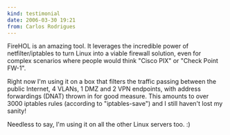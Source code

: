 ```yaml
---
kind: testimonial
date: 2006-03-30 19:21
from: Carlos Rodrigues
---
```

FireHOL is an amazing tool. It leverages the incredible power of
netfilter/iptables to turn Linux into a viable firewall solution, even
for complex scenarios where people would think "Cisco PIX" or "Check
Point FW-1".

Right now I'm using it on a box that filters the traffic passing between
the public Internet, 4 VLANs, 1 DMZ and 2 VPN endpoints, with address
forwardings (DNAT) thrown in for good measure. This amounts to over 3000
iptables rules (according to "iptables-save") and I still haven't lost
my sanity!

Needless to say, I'm using it on all the other Linux servers too. :)
